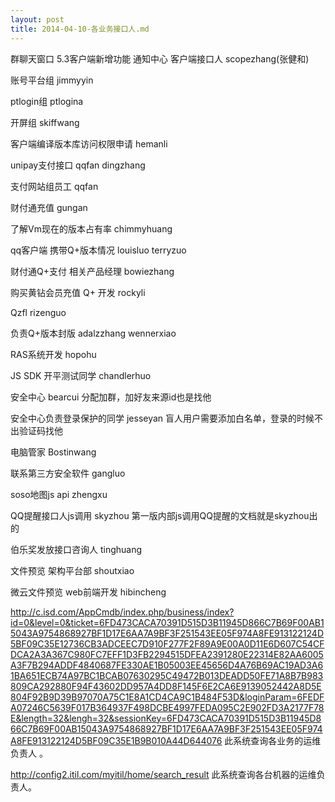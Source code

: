```yaml
---
layout: post
title: 2014-04-10-各业务接口人.md
---
```


群聊天窗口 5.3客户端新增功能 通知中心 客户端接口人 scopezhang(张健和)

账号平台组   jimmyyin

ptlogin组        ptlogina

开屏组            skiffwang

客户端编译版本库访问权限申请        hemanli

unipay支付接口            qqfan        dingzhang

支付网站组员工           qqfan

财付通充值       gungan

了解Vm现在的版本占有率          chimmyhuang

qq客户端 携带Q+版本情况      louisluo  terryzuo

财付通Q+支付 相关产品经理       bowiezhang

购买黄钻会员充值 Q+  开发  rockyli

Qzfl                                          rizenguo

负责Q+版本封版    adalzzhang    wennerxiao

RAS系统开发         hopohu

JS SDK 开平测试同学    chandlerhuo

安全中心     bearcui    分配加群，加好友来源id也是找他

安全中心负责登录保护的同学  jesseyan    盲人用户需要添加白名单，登录的时候不出验证码找他

电脑管家    Bostinwang

联系第三方安全软件   gangluo

soso地图js api zhengxu

QQ提醒接口人js调用  skyzhou 第一版内部js调用QQ提醒的文档就是skyzhou出的

伯乐奖发放接口咨询人 tinghuang

文件预览 架构平台部 shoutxiao

微云文件预览 web前端开发 hibincheng


http://c.isd.com/AppCmdb/index.php/business/index?id=0&level=0&ticket=6FD473CACA70391D515D3B11945D866C7B69F00AB15043A9754868927BF1D17E6AA7A9BF3F251543EE05F974A8FE913122124D5BF09C35E12736CB3ADCEEC7D910F277F2F89A9E00A0D11E6D607C54CFDCA2A3A367C980FC7EFF1D3FB2294515DFEA2391280E22314E82AA6005A3F7B294ADDF4840687FE330AE1B05003EE45656D4A76B69AC19AD3A61BA651ECB74A97BC1BCAB07630295C49472B013DEADD50FE71A8B7B983809CA292880F94F43602DD957A4DD8F145F6E2CA6E9139052442A8D5E804F92B9D39B97070A75C1E8A1CD4CA9C1B484F53D&loginParam=6FEDFA07246C5639F017B364937F498DCBE4997FEDA095C2E902FD3A2177F78E&length=32&lengh=32&sessionKey=6FD473CACA70391D515D3B11945D866C7B69F00AB15043A9754868927BF1D17E6AA7A9BF3F251543EE05F974A8FE913122124D5BF09C35E1B9B010A44D644076
此系统查询各业务的运维负责人 。

http://config2.itil.com/myitil/home/search_result  此系统查询各台机器的运维负责人。
